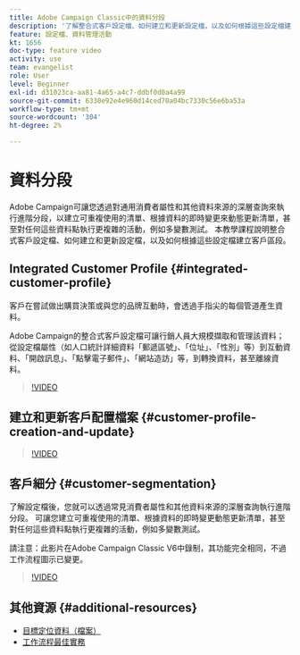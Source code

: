 ```yaml
---
title: Adobe Campaign Classic中的資料分段
description: '了解整合式客戶設定檔、如何建立和更新設定檔，以及如何根據這些設定檔建立客戶區段。 '
feature: 設定檔、資料管理活動
kt: 1656
doc-type: feature video
activity: use
team: evangelist
role: User
level: Beginner
exl-id: d31023ca-aa81-4a65-a4c7-ddbf0d0a4a99
source-git-commit: 6330e92e4e960d14ced70a04bc7330c56e6ba53a
workflow-type: tm+mt
source-wordcount: '304'
ht-degree: 2%

---
```


# 資料分段

Adobe Campaign可讓您透過對通用消費者屬性和其他資料來源的深層查詢來執行進階分段，以建立可重複使用的清單、根據資料的即時變更來動態更新清單，甚至對任何這些資料點執行更複雜的活動，例如多變數測試。 本教學課程說明整合式客戶設定檔、如何建立和更新設定檔，以及如何根據這些設定檔建立客戶區段。

## Integrated Customer Profile {#integrated-customer-profile}

客戶在嘗試做出購買決策或與您的品牌互動時，會透過手指尖的每個管道產生資料。

Adobe Campaign的整合式客戶設定檔可讓行銷人員大規模擷取和管理該資料；從設定檔屬性（如人口統計詳細資料「郵遞區號」、「位址」、「性別」等）到互動資料、「開啟訊息」、「點擊電子郵件」、「網站造訪」等，到轉換資料，甚至離線資料。

>[!VIDEO](https://video.tv.adobe.com/v/23629?quality=12)

## 建立和更新客戶配置檔案 {#customer-profile-creation-and-update}

>[!VIDEO](https://video.tv.adobe.com/v/23632?quality=12)

## 客戶細分  {#customer-segmentation}

了解設定檔後，您就可以透過常見消費者屬性和其他資料來源的深層查詢執行進階分段。 可讓您建立可重複使用的清單、根據資料的即時變更動態更新清單，甚至對任何這些資料點執行更複雜的活動，例如多變數測試。

請注意：此影片在Adobe Campaign Classic V6中錄制，其功能完全相同，不過工作流程圖示已變更。

>[!VIDEO](https://video.tv.adobe.com/v/23635?quality=12)

## 其他資源 {#additional-resources}

* [目標定位資料（檔案）](https://experienceleague.adobe.com/docs/campaign-classic/using/automating-with-workflows/introduction/targeting-data.html)
* [工作流程最佳實務](https://experienceleague.adobe.com/docs/campaign-classic/using/automating-with-workflows/introduction/workflow-best-practices.html)

